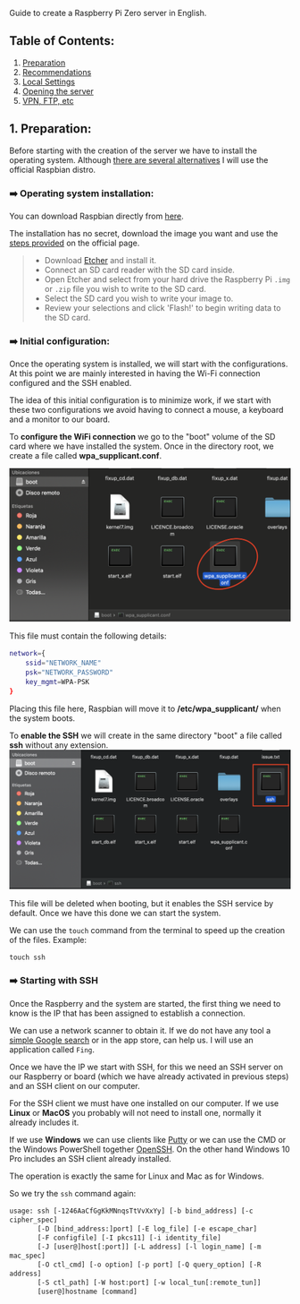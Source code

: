 Guide to create a Raspberry Pi Zero server in English.

## Table of Contents:
1. [Preparation](https://github.com/Pedroos46/raspberry-server/blob/master/guia-espa%C3%B1ol.md#1-preparaci%C3%B3n)
2. [Recommendations](https://github.com/Pedroos46/raspberry-server/blob/master/guia-espa%C3%B1ol.md#2-recomendaciones)
3. [Local Settings](https://github.com/Pedroos46/raspberry-server/blob/master/guia-espa%C3%B1ol.md#3-beginning-to-level-local)
4. [Opening the server](https://github.com/Pedroos46/raspberry-server/blob/master/guia-espa%C3%B1ol.md#4-abriendo-el-servidor)
5. [VPN, FTP, etc](https://github.com/Pedroos46/raspberry-server/blob/master/guia-espa%C3%B1ol.md#5-vpn-ftp-etc)


## 1. Preparation:
Before starting with the creation of the server we have to install the operating system. Although [there are several alternatives](https://www.raspberrypi.org/downloads/) I will use the official Raspbian distro.

### ➡️ Operating system installation:
You can download Raspbian directly from [here](https://www.raspberrypi.org/downloads/raspbian/).

The installation has no secret, download the image you want and use the [steps provided](https://www.raspberrypi.org/documentation/installation/installing-images/README.md) on the official page.

> -   Download  [Etcher](https://etcher.io/)  and install it.
> -   Connect an SD card reader with the SD card inside.
> -  Open Etcher and select from your hard drive the Raspberry Pi  `.img`  or  `.zip`  file you wish to write to the SD card.
> -  Select the SD card you wish to write your image to.
> -   Review your selections and click 'Flash!' to begin writing data to the SD card.


### ➡️ Initial configuration:

Once the operating system is installed, we will start with the configurations.
At this point we are mainly interested in having the Wi-Fi connection configured and the SSH enabled.

The idea of this initial configuration is to minimize work, if we start with these two configurations we avoid having to connect a mouse, a keyboard and a monitor to our board.

To **configure the WiFi connection** we go to the "boot" volume of the SD card where we have installed the system. Once in the directory root, we create a file called **wpa_supplicant.conf**.

![Creamos el archivo wpa_supplicant.conf](https://raw.githubusercontent.com/Pedroos46/raspberry-server/master/resources/1.png)


This file must contain the following details:
```bash
network={
    ssid="NETWORK_NAME"
    psk="NETWORK_PASSWORD"
    key_mgmt=WPA-PSK
}
```
Placing this file here, Raspbian will move it to **/etc/wpa_supplicant/** when the system boots.

To **enable the SSH** we will create in the same directory "boot" a file called **ssh** without any extension.
![enter image description here](https://raw.githubusercontent.com/Pedroos46/raspberry-server/master/resources/2.png)


This file will be deleted when booting, but it enables the SSH service by default. Once we have this done we can start the system.

We can use the `touch` command from the terminal to speed up the creation of the files. Example:

    touch ssh

### ➡️ Starting with SSH

Once the Raspberry and the system are started, the first thing we need to know is the IP that has been assigned to establish a connection.

We can use a network scanner to obtain it. If we do not have any tool a [simple Google search](http://bfy.tw/LSCo) or in the app store, can help us. I will use an application called `Fing`.

Once we have the IP we start with SSH, for this we need an SSH server on our Raspberry or board (which we have already activated in previous steps) and an SSH client on our computer.

For the SSH client we must have one installed on our computer. If we use **Linux** or **MacOS** you probably will not need to install one, normally it already includes it.

If we use **Windows** we can use clients like [Putty](http://www.putty.org/) or we can use the CMD or the Windows PowerShell together [OpenSSH](http://www.mls-software.com/opensshd.html). On the other hand Windows 10 Pro includes an SSH client already installed.

The operation is exactly the same for Linux and Mac as for Windows.

So we try the `ssh` command again:
	
		
	usage: ssh [-1246AaCfGgKkMNnqsTtVvXxYy] [-b bind_address] [-c cipher_spec]
           [-D [bind_address:]port] [-E log_file] [-e escape_char]
           [-F configfile] [-I pkcs11] [-i identity_file]
           [-J [user@]host[:port]] [-L address] [-l login_name] [-m mac_spec]
           [-O ctl_cmd] [-o option] [-p port] [-Q query_option] [-R address]
           [-S ctl_path] [-W host:port] [-w local_tun[:remote_tun]]
           [user@]hostname [command]
